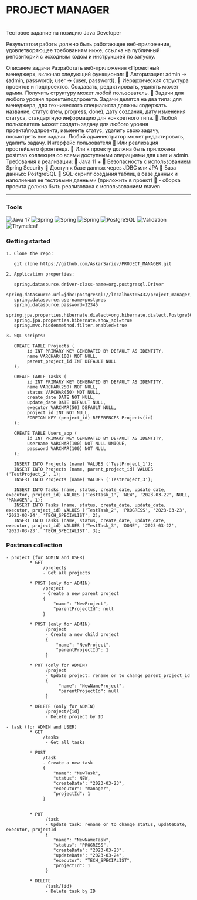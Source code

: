 # PROJECT MANAGER

<br>
Тестовое задание на позицию Java Developer

Результатом работы должно быть работающее веб-приложение,
удовлетворяющее требованиям ниже, ссылка на публичный репозиторий с исходным
кодом и инструкцией по запуску.

Описание задачи
Разработать веб-приложения «Проектный менеджер», включая следующий функционал:
 Авторизация: admin -> {admin, password}; user -> {user, password}.
 Иерархическая структура проектов и подпроектов. Создавать, редактировать, удалять
может админ. Получить структуру может любой пользователь.
 Задачи для любого уровня проекта\подпроекта. Задачи делятся на два типа: для
менеджера, для технического специалиста должны содержать название, статус (new,
progress, done), дату создания, дату изменения статуса, стандартную информацию для
конкретного типа.
 Любой пользователь может создать задачу для любого уровня проекта\подпроекта,
изменить статус, удалить свою задачу, посмотреть все задачи. Любой администратор
может редактировать, удалить задачу.
Интерфейс пользователя
 Или реализация простейшего фронтенда.
 Или к проекту должна быть приложена postman коллекция со всеми доступными
операциями для user и admin.
Требования к реализации:
 Java 11 +
 Безопасность с использованием Spring Security
 Доступ к базе данных через JDBС или JPA
 База данных: PostgreSQL
 SQL-скрипт создания таблиц в базе данных и наполнения ее тестовыми данными
(приложить в проект)
 - сборка проекта должна быть реализована с использованием maven
<hr/>

### Tools

![Java 17](https://img.shields.io/badge/-Java17-blue?style=plastic&appveyor)
![Spring](https://img.shields.io/badge/-Spring_Web_REST-success?style=plastic&appveyor)
![Spring](https://img.shields.io/badge/-Spring_Data_JPA-success?style=plastic&appveyor)
![Spring](https://img.shields.io/badge/-Spring_Security-success?style=plastic&appveyor)
![PostgreSQL](https://img.shields.io/badge/-PostgreSQL-9cf?style=plastic&appveyor)
![Validation](https://img.shields.io/badge/-Validation-red?style=plastic&appveyor)
![Thymeleaf](https://img.shields.io/badge/-Thymeleaf-yellow?style=plastic&appveyor)

### Getting started

    1. Clone the repo:

       git clone https://github.com/AskarSariev/PROJECT_MANAGER.git

    2. Application properties:

       spring.datasource.driver-class-name=org.postgresql.Driver
       spring.datasource.url=jdbc:postgresql://localhost:5432/project_manager_db
       spring.datasource.username=postgres
       spring.datasource.password=12345
       spring.jpa.properties.hibernate.dialect=org.hibernate.dialect.PostgreSQLDialect
       spring.jpa.properties.hibernate.show_sql=true
       spring.mvc.hiddenmethod.filter.enabled=true

    3. SQL scripts:

       CREATE TABLE Projects (
            id INT PRIMARY KEY GENERATED BY DEFAULT AS IDENTITY,
            name VARCHAR(100) NOT NULL,
            parent_project_id INT DEFAULT NULL
       );

       CREATE TABLE Tasks (
            id INT PRIMARY KEY GENERATED BY DEFAULT AS IDENTITY,
            name VARCHAR(250) NOT NULL,
            status VARCHAR(50) NOT NULL,
            create_date DATE NOT NULL,
            update_date DATE DEFAULT NULL,
            executor VARCHAR(50) DEFAULT NULL,
            project_id INT NOT NULL,
            FOREIGN KEY (project_id) REFERENCES Projects(id)
       );

       CREATE TABLE Users_app (
            id INT PRIMARY KEY GENERATED BY DEFAULT AS IDENTITY,
            username VARCHAR(100) NOT NULL UNIQUE,
            password VARCHAR(100) NOT NULL
       );

       INSERT INTO Projects (name) VALUES ('TestProject_1');
       INSERT INTO Projects (name, parent_project_id) VALUES ('TestProject_2', 1);
       INSERT INTO Projects (name) VALUES ('TestProject_3');

       INSERT INTO Tasks (name, status, create_date, update_date, executor, project_id) VALUES ('TestTask_1', 'NEW', '2023-03-22', NULL, 'MANAGER', 1);
       INSERT INTO Tasks (name, status, create_date, update_date, executor, project_id) VALUES ('TestTask_2', 'PROGRESS', '2023-03-23', '2023-03-24', 'TECH_SPECIALIST', 2);
       INSERT INTO Tasks (name, status, create_date, update_date, executor, project_id) VALUES ('TestTask_3', 'DONE', '2023-03-22', '2023-03-23', 'TECH_SPECIALIST', 3);

### Postman collection

    - project (for ADMIN and USER)
             * GET
                  /projects
                  - Get all projects

             * POST (only for ADMIN)
                  /project
                  - Create a new parent project
                  {
                      "name": "NewProject",
                      "parentProjectId": null
                  }

             * POST (only for ADMIN)
                   /project
                   - Create a new child project
                   {
                       "name": "NewProject",
                       "parentProjectId": 1
                   }

             * PUT (only for ADMIN)
                   /project
                   - Update project: rename or to change parent_project_id
                   {
                        "name": "NewNameProject",
                        "parentProjectId": null
                   }

             * DELETE (only for ADMIN)
                   /project/{id}
                   - Delete project by ID

    - task (for ADMIN and USER)
             * GET
                  /tasks
                   - Get all tasks

             * POST
                  /task
                  - Create a new task
                  {
                      "name": "NewTask",
                      "status": NEW,
                      "createDate": "2023-03-23",
                      "executor": "manager",
                      "projectId": 1
                  }


             * PUT
                   /task
                   - Update task: rename or to change status, updateDate, executor, projectId
                   {
                      "name": "NewNameTask",
                      "status": "PROGRESS",
                      "createDate": "2023-03-23",
                      "updateDate": "2023-03-24",
                      "executor": "TECH_SPECIALIST",
                      "projectId": 1
                   }

             * DELETE
                   /task/{id}
                   - Delete task by ID